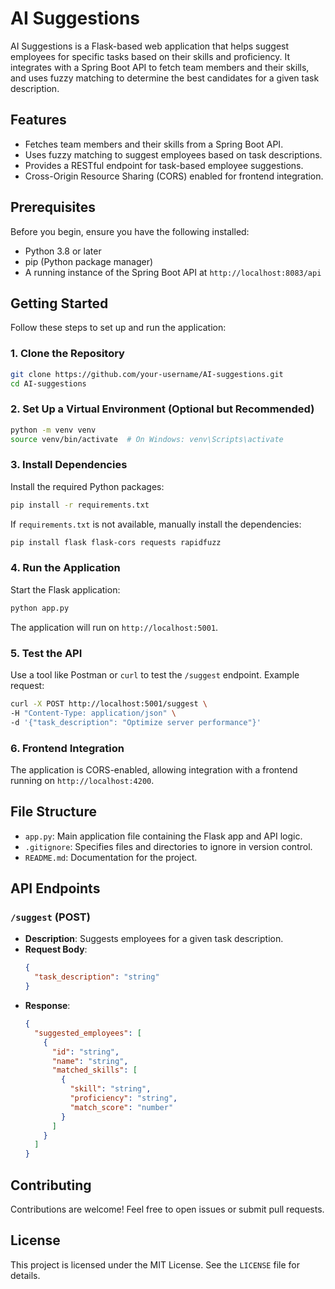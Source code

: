 # AI Suggestions

AI Suggestions is a Flask-based web application that helps suggest employees for specific tasks based on their skills and proficiency. It integrates with a Spring Boot API to fetch team members and their skills, and uses fuzzy matching to determine the best candidates for a given task description.

## Features

- Fetches team members and their skills from a Spring Boot API.
- Uses fuzzy matching to suggest employees based on task descriptions.
- Provides a RESTful endpoint for task-based employee suggestions.
- Cross-Origin Resource Sharing (CORS) enabled for frontend integration.

## Prerequisites

Before you begin, ensure you have the following installed:

- Python 3.8 or later
- pip (Python package manager)
- A running instance of the Spring Boot API at `http://localhost:8083/api`

## Getting Started

Follow these steps to set up and run the application:

### 1. Clone the Repository

```bash
git clone https://github.com/your-username/AI-suggestions.git
cd AI-suggestions
```

### 2. Set Up a Virtual Environment (Optional but Recommended)

```bash
python -m venv venv
source venv/bin/activate  # On Windows: venv\Scripts\activate
```

### 3. Install Dependencies

Install the required Python packages:

```bash
pip install -r requirements.txt
```

If `requirements.txt` is not available, manually install the dependencies:

```bash
pip install flask flask-cors requests rapidfuzz
```

### 4. Run the Application

Start the Flask application:

```bash
python app.py
```

The application will run on `http://localhost:5001`.

### 5. Test the API

Use a tool like Postman or `curl` to test the `/suggest` endpoint. Example request:

```bash
curl -X POST http://localhost:5001/suggest \
-H "Content-Type: application/json" \
-d '{"task_description": "Optimize server performance"}'
```

### 6. Frontend Integration

The application is CORS-enabled, allowing integration with a frontend running on `http://localhost:4200`.

## File Structure

- `app.py`: Main application file containing the Flask app and API logic.
- `.gitignore`: Specifies files and directories to ignore in version control.
- `README.md`: Documentation for the project.

## API Endpoints

### `/suggest` (POST)

- **Description**: Suggests employees for a given task description.
- **Request Body**:
  ```json
  {
    "task_description": "string"
  }
  ```
- **Response**:
  ```json
  {
    "suggested_employees": [
      {
        "id": "string",
        "name": "string",
        "matched_skills": [
          {
            "skill": "string",
            "proficiency": "string",
            "match_score": "number"
          }
        ]
      }
    ]
  }
  ```

## Contributing

Contributions are welcome! Feel free to open issues or submit pull requests.

## License

This project is licensed under the MIT License. See the `LICENSE` file for details.